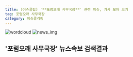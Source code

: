 ```yaml
---
title: (이슈클립) '**포럼오래 사무국장**' 관련 이슈, 기사 모아 보기
tag: 포럼오래 사무국장
category: 이슈클리핑
---
```

![wordcloud](https://s3.ap-northeast-2.amazonaws.com/lyrics101-wordcloud/2018-08-27-1535334336.png)
![news_img](https://user-images.githubusercontent.com/42597476/44507050-1206f400-a6e4-11e8-8d98-7ffbfebb353f.png)
## **'**포럼오래 사무국장**'** 뉴스속보 검색결과


